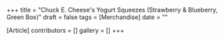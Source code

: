 +++
title = "Chuck E. Cheese's Yogurt Squeezes (Strawberry & Blueberry, Green Box)"
draft = false
tags = [Merchandise]
date = ""

[Article]
contributors = []
gallery = []
+++